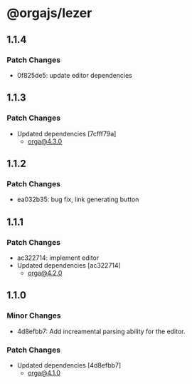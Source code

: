 # @orgajs/lezer

## 1.1.4

### Patch Changes

- 0f825de5: update editor dependencies

## 1.1.3

### Patch Changes

- Updated dependencies [7cfff79a]
  - orga@4.3.0

## 1.1.2

### Patch Changes

- ea032b35: bug fix, link generating button

## 1.1.1

### Patch Changes

- ac322714: implement editor
- Updated dependencies [ac322714]
  - orga@4.2.0

## 1.1.0

### Minor Changes

- 4d8efbb7: Add increamental parsing ability for the editor.

### Patch Changes

- Updated dependencies [4d8efbb7]
  - orga@4.1.0
